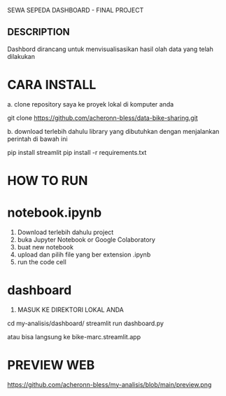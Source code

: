 SEWA SEPEDA DASHBOARD - FINAL PROJECT

## DESCRIPTION

Dashbord dirancang untuk menvisualisasikan hasil olah data yang telah dilakukan


# CARA INSTALL
a. clone repository saya ke proyek lokal di komputer anda

git clone https://github.com/acheronn-bless/data-bike-sharing.git

b. download terlebih dahulu library yang dibutuhkan dengan menjalankan perintah di bawah ini

pip install streamlit
pip install -r requirements.txt


# HOW TO RUN

# notebook.ipynb
1. Download terlebih dahulu project
2. buka  Jupyter Notebook or Google Colaboratory 
3. buat new notebook
4. upload dan pilih file yang ber extension .ipynb
5. run the code cell

# dashboard
1. MASUK KE DIREKTORI LOKAL ANDA

cd my-analisis/dashboard/
streamlit run dashboard.py

atau bisa langsung ke bike-marc.streamlit.app

# PREVIEW WEB

https://github.com/acheronn-bless/my-analisis/blob/main/preview.png

